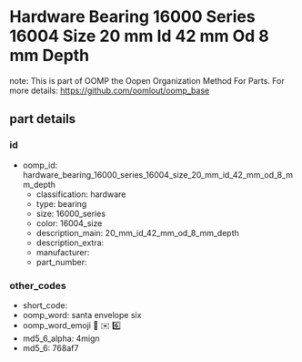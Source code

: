 # Hardware Bearing 16000 Series 16004 Size 20 mm Id 42 mm Od 8 mm Depth  

note: This is part of OOMP the Oopen Organization Method For Parts. For more details: https://github.com/oomlout/oomp_base

##  part details





### id
* oomp_id: hardware_bearing_16000_series_16004_size_20_mm_id_42_mm_od_8_mm_depth
  * classification: hardware
  * type: bearing
  * size: 16000_series
  * color: 16004_size
  * description_main: 20_mm_id_42_mm_od_8_mm_depth
  * description_extra: 
  * manufacturer: 
  * part_number: 

### other_codes
* short_code: 
* oomp_word: santa envelope six
* oomp_word_emoji :santa: :envelope: :six:
* md5_6_alpha: 4mign
* md5_6: 768af7